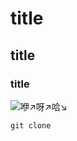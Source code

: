 # title
## title
### title
![咿↗呀↗哈↘](https://github.com/user-attachments/assets/b12b8edb-a373-44a3-8d59-38bd28496812)
```
git clone
```
